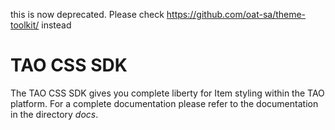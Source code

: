 this is now deprecated. Please check https://github.com/oat-sa/theme-toolkit/ instead

# TAO CSS SDK
The TAO CSS SDK gives you complete liberty for Item styling within the TAO platform. For a complete documentation please refer to the documentation in the directory *docs*. 
